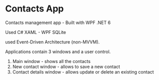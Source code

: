# Contacts App
Contacts management app - Built with WPF .NET 6

Used C#
XAML - WPF
SQLite

used Event-Driven Architecture (non-MVVM).

Applications contain 3 windows and a user control.

1. Main window - shows all the contacts
2. New contact window - allows to save a new contact
3. Contact details window - allows update or delete an existing contact
